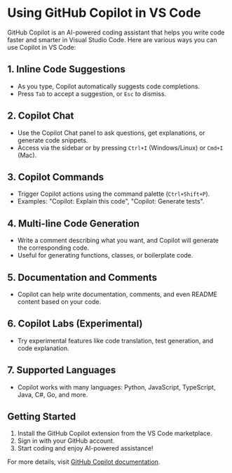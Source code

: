 # Using GitHub Copilot in VS Code

GitHub Copilot is an AI-powered coding assistant that helps you write code faster and smarter in Visual Studio Code. Here are various ways you can use Copilot in VS Code:

## 1. Inline Code Suggestions
- As you type, Copilot automatically suggests code completions.
- Press `Tab` to accept a suggestion, or `Esc` to dismiss.

## 2. Copilot Chat
- Use the Copilot Chat panel to ask questions, get explanations, or generate code snippets.
- Access via the sidebar or by pressing `Ctrl+I` (Windows/Linux) or `Cmd+I` (Mac).

## 3. Copilot Commands
- Trigger Copilot actions using the command palette (`Ctrl+Shift+P`).
- Examples: "Copilot: Explain this code", "Copilot: Generate tests".

## 4. Multi-line Code Generation
- Write a comment describing what you want, and Copilot will generate the corresponding code.
- Useful for generating functions, classes, or boilerplate code.

## 5. Documentation and Comments
- Copilot can help write documentation, comments, and even README content based on your code.

## 6. Copilot Labs (Experimental)
- Try experimental features like code translation, test generation, and code explanation.

## 7. Supported Languages
- Copilot works with many languages: Python, JavaScript, TypeScript, Java, C#, Go, and more.

## Getting Started
1. Install the GitHub Copilot extension from the VS Code marketplace.
2. Sign in with your GitHub account.
3. Start coding and enjoy AI-powered assistance!

For more details, visit [GitHub Copilot documentation](https://docs.github.com/en/copilot).